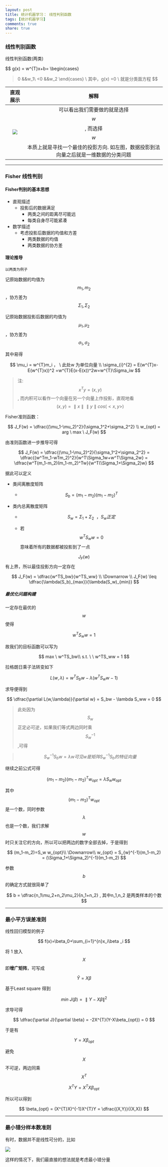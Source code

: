 ```yaml
---
layout: post
title: 统计机器学习： 线性判别函数
tags: [统计机器学习]
comments: true
share: true
---
```




### 线性判别函数

线性判别函数(两类)


$$
g(x) = w^{T}x+b=
\begin{cases}
 >0 &&w_1\\
 <0 &&w_2
\end{cases}
\\
其中，g(x) =0 \ 就是分类面方程
$$


|                   直观展示                   |                    解释                    |
| :--------------------------------------: | :--------------------------------------: |
| ![](http://ww4.sinaimg.cn/large/801b780ajw1f8s30lggioj20uo0jiq4c.jpg) | 可以看出我们需要做的就是选择$$w$$, 而选择$$w$$本质上就是寻找一个最佳的投影方向. 如左图，数据投影到法向量之后就是一维数据的分类问题 |

----

### Fisher 线性判别

#### Fisher判别的基本思想

- 直观描述
  - 投影后的数据满足
    - 两类之间的距离尽可能远
    - 每类自身尽可能紧凑
- 数学描述
  - 考虑投影后数据的均值和方差
    - 两类数据的均值
    - 两类数据的协方差

#### 理论推导

`以两类为例子`

记原始数据的均值为$$m_1,m_2$$，协方差为$$\Sigma_1,\Sigma_2$$ 

记原始数据投影后数据的均值为$$\mu_1,\mu_2$$，协方差为$$\sigma_1,\sigma_2$$



其中易得


$$
\mu_i = w^{T}m_i   ， \ 此处w 为单位向量
\\
\sigma_{i}^{2} = E(w^{T}x-E(w^{T}x))^2 =w^{T}E(x-E(x))^2w=w^{T}\Sigma_iw
$$

> 注: $$x^{T}y = (x,y)$$ , 而内积可以看作一个向量在另一个向量上作投影，直观地看 $$(x,y) = \parallel x \parallel \parallel y \parallel cos(<x,y>)$$

Fisher准则函数：


$$
J_F(w) = \dfrac{(\mu_1-\mu_2)^2}{\sigma_1^2+\sigma_2^2}
\\
w_{opt} = arg \ max  \ J_F(w)
$$



由准则函数进一步推导可得


$$
J_F(w) = \dfrac{(\mu_1-\mu_2)^2}{\sigma_1^2+\sigma_2^2} = \dfrac{(w^Tm_1-wTm_2)^2}{w^T\Sigma_1w+w^T\Sigma_2w} = \dfrac{w^T(m_1-m_2)(m_1-m_2)^Tw}{w^T(\Sigma_1+\Sigma_2)w}
$$


据此可以定义

- 类间离散度矩阵

  - $$
    S_b = (m_1-m_2)(m_1-m_2)^T
    $$

- 类内总离散度矩阵

  - $$
    S_w=\Sigma_1+\Sigma_2 \ \ ，S_w正定
    $$

  - 若$$w^TS_ww=0$$意味着所有的数据都被投影到了一点






$$J_F(w)$$有上界，所以最佳投影方向一定存在


$$
J_F(w) = \dfrac{w^TS_bw}{w^TS_ww}
\\
\Downarrow
\\
J_F(w) \leq \dfrac{\lambda(S_b)_{max}}{\lambda(S_w)_{min}}
$$



##### 最优化问题构建



一定存在最优的$$w$$使得


$$
w^TS_ww=1
$$


故我们的目标函数可以写为


$$
max \ w^TS_bw\\
s.t. \ \ w^TS_ww = 1
$$


拉格朗日乘子法转变如下

$$
L(w,\lambda) = w^TS_bw- \lambda(w^TS_ww-1)
$$


求导便得到

$$
\dfrac{\partial L(w,\lambda)}{\partial w} = S_bw - \lambda S_ww = 0
$$



> 此处因为$$S_w$$正定必可逆，如果我们等式两边同时乘$$S_{w}^{-1}$$,可得


> $$
> S_{w}^{-1}S_bw=\lambda w 　可见w是矩阵S_{w}^{-1}S_b的特征向量
> $$
>



继续之前公式可得


$$
(m_1-m_2)(m_1-m_2)^{T}w _{opt}= \lambda S_w w_{opt}
$$


其中$$(m_1-m_2)^Tw_{opt}$$是一个数，同时参数$$\lambda$$也是一个数，我们求解$$w$$时只关注它的方向，所以可以把两边的数字全部去掉，于是得到


$$
(m_1-m_2)=S_w w_{opt}\\
\Downarrow\\
w_{opt} = S_{w}^{-1}(m_1-m_2) = (\Sigma_1+\Sigma_2)^{-1}(m_1-m_2)
$$



参数$$b$$的确定方式就很简单了


$$
b = \dfrac{n_1\mu_2+n_2\mu_2}{n_1+n_2} , 其中n_1,n_2 是两类样本的个数
$$

----

### 最小平方误差准则

线性回归模型的例子


$$
f(x)=\beta_0+\sum_{i=1}^{n}x_i\beta _i
$$

将 1 放入$$X$$ 即**增广矩阵**，可写成


$$
\hat{Y} =  X\beta
$$

基于Least square 得到


$$
min  \ J(\beta )= \parallel Y-X\beta \parallel^{2}
$$

求导可得


$$
\dfrac{\partial J}{\partial \beta} = -2X^{T}(Y-X\beta_{opt}) = 0
$$

于是有


$$
Y = X \beta_{opt}
$$

避免$$X$$不可逆，两边同乘$$X^{T}$$


$$
X^{T}Y=X^{T}X\beta_{opt}
$$

所以可以得到


$$
\beta_{opt} = (X^{T}X)^{-1}X^{T}Y = \dfrac{(X,Y)}{(X,X)}
$$

----

### 最小错分样本数准则

有时，数据并不是线性可分的，比如

![](http://ww2.sinaimg.cn/large/801b780ajw1f8s81lfzffj210u0j6dhr.jpg)

这样的情况下，我们最直接的想法就是考虑最小错分量

